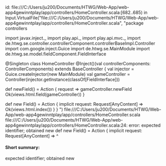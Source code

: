 id: file:///C:/Users/ju200/Documents/HTWG/Web-App/web-app4gewinntplay/app/controllers/HomeController.scala:[682..685) in Input.VirtualFile("file:///C:/Users/ju200/Documents/HTWG/Web-App/web-app4gewinntplay/app/controllers/HomeController.scala", "package controllers

import javax.inject._
import play.api._
import play.api.mvc._
import de.htwg.se.controller.controllerComponent.controllerBaseImpl.Controller
import com.google.inject.Guice
import de.htwg.se.MainModule
import de.htwg.se.model.fieldComponent.FieldInterface

@Singleton
class HomeController @Inject()(val controllerComponents: ControllerComponents) extends BaseController {
  val injector = Guice.createInjector(new MainModule)
  val gameController = Controller(injector.getInstance(classOf[FieldInterface]))
  

  def newField() = Action {
    request =>
      gameController.newField
      Ok(views.html.field(gameController))
  }


  def new Field() = Action { implicit request: Request[AnyContent] =>
    Ok(views.html.index())
  }
}
")
file:///C:/Users/ju200/Documents/HTWG/Web-App/web-app4gewinntplay/app/controllers/HomeController.scala
file:///C:/Users/ju200/Documents/HTWG/Web-App/web-app4gewinntplay/app/controllers/HomeController.scala:24: error: expected identifier; obtained new
  def new Field() = Action { implicit request: Request[AnyContent] =>
      ^
#### Short summary: 

expected identifier; obtained new